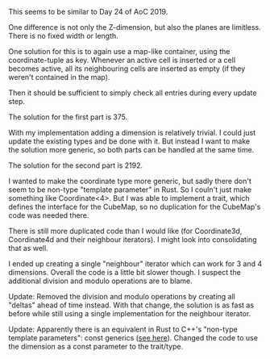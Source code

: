 This seems to be similar to Day 24 of AoC 2019.

One difference is not only the Z-dimension, but also the planes are limitless.
There is no fixed width or length.

One solution for this is to again use a map-like container, using the coordinate-tuple as key.
Whenever an active cell is inserted or a cell becomes active, all its neighbouring cells are inserted as empty (if they weren't contained in the map).

Then it should be sufficient to simply check all entries during every update step.

The solution for the first part is 375.

With my implementation adding a dimension is relatively trivial.
I could just update the existing types and be done with it.
But instead I want to make the solution more generic, so both parts can be handled at the same time.

The solution for the second part is 2192.

I wanted to make the coordinate type more generic, but sadly there don't seem to be non-type "template parameter" in Rust.
So I couln't just make something like Coordinate<4>.
But I was able to implement a trait, which defines the interface for the CubeMap, so no duplication for the CubeMap's code was needed there.

There is still more duplicated code than I would like (for Coordinate3d, Coordinate4d and their neighbour iterators).
I might look into consolidating that as well.

I ended up creating a single "neighbour" iterator which can work for 3 and 4 dimensions.
Overall the code is a little bit slower though.
I suspect the additional division and modulo operations are to blame.

Update: Removed the division and modulo operations by creating all "deltas" ahead of time instead.
With that change, the solution is as fast as before while still using a single implementation for the neighbour iterator.

Update: Apparently there is an equivalent in Rust to C++'s "non-type template parameters": const generics ([see here](https://github.com/rust-lang/rfcs/blob/master/text/2000-const-generics.md)).
Changed the code to use the dimension as a const parameter to the trait/type.
